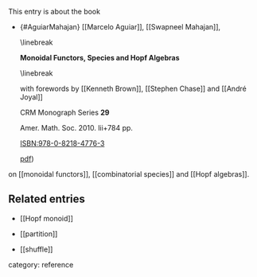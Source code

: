 
This entry is about the book

* {#AguiarMahajan} [[Marcelo Aguiar]], [[Swapneel Mahajan]], 

  \linebreak

  **Monoidal Functors, Species and Hopf Algebras**

  \linebreak

  with forewords by [[Kenneth Brown]], [[Stephen Chase]] and [[André Joyal]]

  CRM Monograph Series __29__ 

  Amer. Math. Soc. 2010. lii+784 pp. 

  [ISBN:978-0-8218-4776-3](https://bookstore.ams.org/crmm-29/)

  [pdf](http://www.math.cornell.edu/~maguiar/a.pdf)) 



on [[monoidal functors]], [[combinatorial species]] and [[Hopf algebras]].

## Related entries

* [[Hopf monoid]]

* [[partition]]

* [[shuffle]]

category: reference